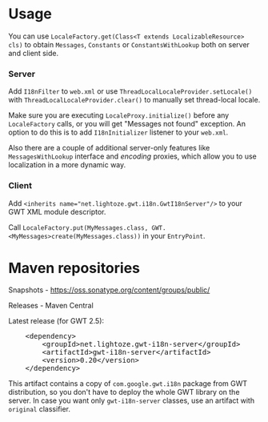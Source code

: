# Usage
You can use `LocaleFactory.get(Class<T extends LocalizableResource> cls)` to obtain `Messages`, `Constants` or `ConstantsWithLookup` both on server and client side.

### Server
Add `I18nFilter` to `web.xml` or use `ThreadLocalLocaleProvider.setLocale()` with `ThreadLocalLocaleProvider.clear()` to manually set thread-local locale.

Make sure you are executing `LocaleProxy.initialize()` before any `LocaleFactory` calls, or you will get "Messages not found" exception. An option to do this is to add `I18nInitializer` listener to your `web.xml`.

Also there are a couple of additional server-only features like `MessagesWithLookup` interface and *encoding* proxies, which allow you to use localization in a more dynamic way.

### Client
Add `<inherits name="net.lightoze.gwt.i18n.GwtI18nServer"/>` to your GWT XML module descriptor.

Call `LocaleFactory.put(MyMessages.class, GWT.<MyMessages>create(MyMessages.class))` in your `EntryPoint`.

# Maven repositories
Snapshots - <https://oss.sonatype.org/content/groups/public/>

Releases - Maven Central

Latest release (for GWT 2.5):
<pre>
    &lt;dependency&gt;
        &lt;groupId&gt;net.lightoze.gwt-i18n-server&lt;/groupId&gt;
        &lt;artifactId&gt;gwt-i18n-server&lt;/artifactId&gt;
        &lt;version&gt;0.20&lt;/version&gt;
    &lt;/dependency&gt;
</pre>

This artifact contains a copy of `com.google.gwt.i18n` package from GWT distribution, so you don't have to deploy the whole GWT library on the server.
In case you want only `gwt-i18n-server` classes, use an artifact with `original` classifier.